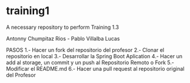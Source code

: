 # training1
A necessary repository to perform Training 1.3

Antonny Chumpitaz Rios - Pablo Villalba Lucas

PASOS
1.- Hacer un fork del repositorio del profesor
2.- Clonar el repositorio en local
3.- Desarrollar la Spring Boot Aplication
4.- Hacer un add al storage, un commit y un push al Repositorio Remoto o Fork
5.- Modificar el README.md
6.- Hacer una pull request al repositorio original del Profesor
